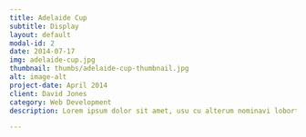 ```yaml
---
title: Adelaide Cup
subtitle: Display
layout: default
modal-id: 2
date: 2014-07-17
img: adelaide-cup.jpg
thumbnail: thumbs/adelaide-cup-thumbnail.jpg
alt: image-alt
project-date: April 2014
client: David Jones
category: Web Development
description: Lorem ipsum dolor sit amet, usu cu alterum nominavi lobortis. 

---
```

